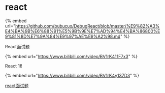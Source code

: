 # react

{% embed url="https://github.com/bubucuo/DebugReact/blob/master/%E9%82%A3%E4%BA%9B%E6%88%91%E5%9B%9E%E7%AD%94%E4%BA%86800%E9%81%8D%E7%9A%84%E9%97%AE%E9%A2%98.md" %}



React面试题

{% embed url="https://www.bilibili.com/video/BV1rK411F7x3" %}



React 18

{% embed url="https://www.bilibili.com/video/BV1rK4y137D3" %}



[react面试题](https://juejin.cn/post/6941546135827775525#heading-2)

